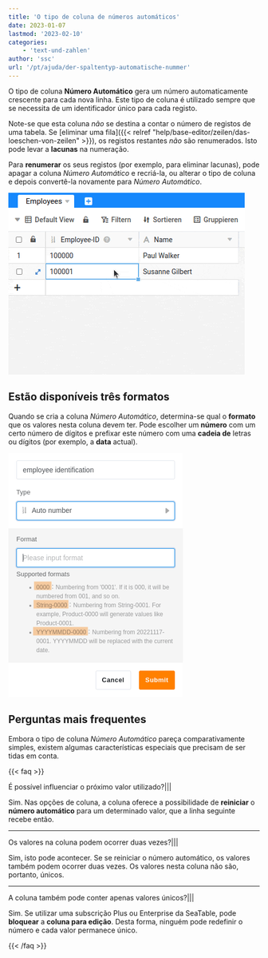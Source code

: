 ```yaml
---
title: 'O tipo de coluna de números automáticos'
date: 2023-01-07
lastmod: '2023-02-10'
categories:
    - 'text-und-zahlen'
author: 'ssc'
url: '/pt/ajuda/der-spaltentyp-automatische-nummer'
---
```


O tipo de coluna **Número Automático** gera um número automaticamente crescente para cada nova linha. Este tipo de coluna é utilizado sempre que se necessita de um identificador único para cada registo.

Note-se que esta coluna _não_ se destina a contar o número de registos de uma tabela. Se [eliminar uma fila]({{< relref "help/base-editor/zeilen/das-loeschen-von-zeilen" >}}), os registos restantes _não_ são renumerados. Isto pode levar a **lacunas** na numeração.

Para **renumerar** os seus registos (por exemplo, para eliminar lacunas), pode apagar a coluna _Número Automático_ e recriá-la, ou alterar o tipo de coluna e depois convertê-la novamente para _Número Automático_.

![Linhas com um número automático](images/auto-number.gif)

## Estão disponíveis três formatos

Quando se cria a coluna _Número Automático_, determina-se qual o **formato** que os valores nesta coluna devem ter. Pode escolher um **número** com um certo número de dígitos e prefixar este número com uma **cadeia de** letras ou dígitos (por exemplo, a **data** actual).

![Opções formais SeaTable para a coluna de números automática](images/Formatmoeglichkeiten-spalten.png)

## Perguntas mais frequentes

Embora o tipo de coluna _Número Automático_ pareça comparativamente simples, existem algumas características especiais que precisam de ser tidas em conta.

{{< faq >}}

É possível influenciar o próximo valor utilizado?|||

Sim. Nas opções de coluna, a coluna oferece a possibilidade de **reiniciar** o **número automático** para um determinado valor, que a linha seguinte recebe então.

---

Os valores na coluna podem ocorrer duas vezes?|||

Sim, isto pode acontecer. Se se reiniciar o número automático, os valores também podem ocorrer duas vezes. Os valores nesta coluna não são, portanto, únicos.

---

A coluna também pode conter apenas valores únicos?|||

Sim. Se utilizar uma subscrição Plus ou Enterprise da SeaTable, pode **bloquear** a **coluna para edição**. Desta forma, ninguém pode redefinir o número e cada valor permanece único.

{{< /faq >}}
